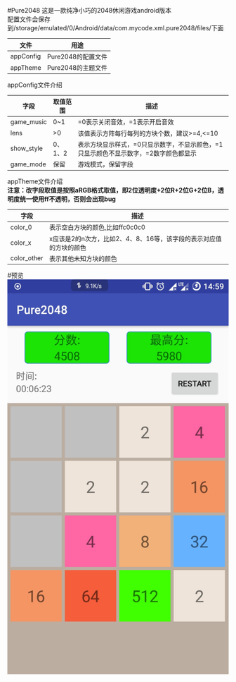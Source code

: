 #Pure2048
这是一款纯净小巧的2048休闲游戏android版本  
配置文件会保存到/storage/emulated/0/Android/data/com.mycode.xml.pure2048/files/下面  

|文件|用途|
|-|-|
|appConfig|Pure2048的配置文件|
|appTheme|Pure2048的主题文件|

appConfig文件介绍  

|字段|取值范围|描述|
|-|-|-|
|game_music|0~1|=0表示关闭音效，=1表示开启音效|
|lens|>0|该值表示方阵每行每列的方块个数，建议>=4,<=10|
|show_style|0、1、2|表示方块显示样式，=0只显示数字，不显示颜色，=1只显示颜色不显示数字，=2数字颜色都显示|
|game_mode|保留|游戏模式，保留字段|

appTheme文件介绍  
**注意：改字段取值是按照aRGB格式取值，即2位透明度+2位R+2位G+2位B，透明度统一使用ff不透明，否则会出现bug**  

|字段|描述|
|-|-|
|color_0|表示空白方块的颜色,比如ffc0c0c0|
|color_x|x应该是2的n次方，比如2、4、8、16等，该字段的表示对应值的方块的颜色|
|color_other|表示其他未知方块的颜色|

#预览
![预览1](https://raw.githubusercontent.com/qiuzhiqian/Pure2048/master/doc/review1.jpg)